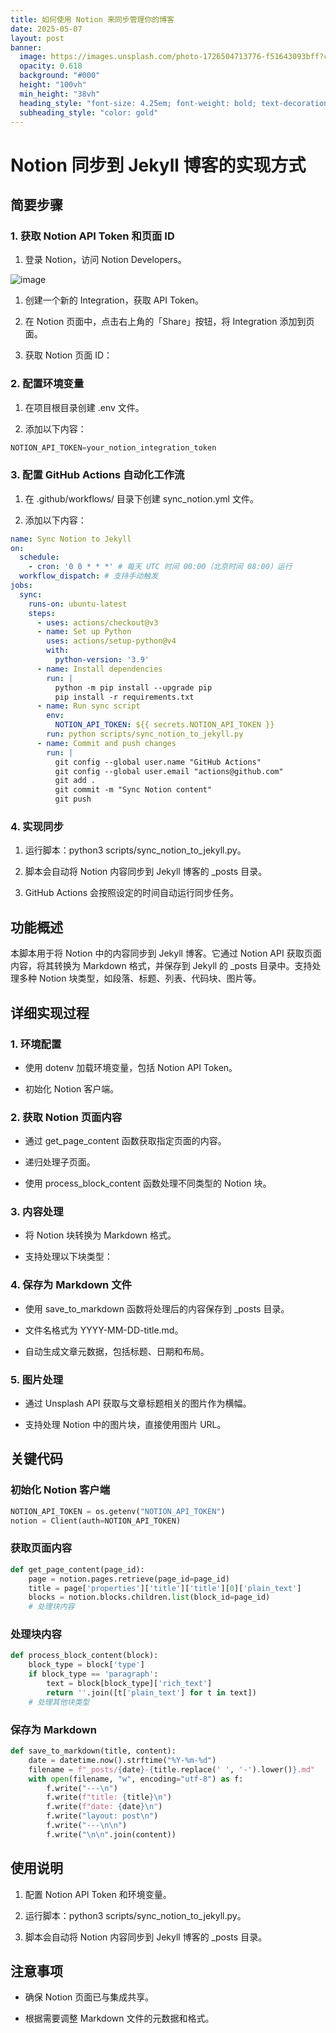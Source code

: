 ```yaml
---
title: 如何使用 Notion 来同步管理你的博客
date: 2025-05-07
layout: post
banner:
  image: https://images.unsplash.com/photo-1726504713776-f51643093bff?crop=entropy&cs=tinysrgb&fit=max&fm=jpg&ixid=M3w2OTIwMzJ8MHwxfHJhbmRvbXx8fHx8fHx8fDE3NDY2MzUyNzl8&ixlib=rb-4.1.0&q=80&w=1080
  opacity: 0.618
  background: "#000"
  height: "100vh"
  min_height: "38vh"
  heading_style: "font-size: 4.25em; font-weight: bold; text-decoration: underline"
  subheading_style: "color: gold"
---
```


# Notion 同步到 Jekyll 博客的实现方式

## 简要步骤

### 1. 获取 Notion API Token 和页面 ID

1. 登录 Notion，访问 Notion Developers。

![image](https://prod-files-secure.s3.us-west-2.amazonaws.com/a7a0cc5a-89b9-4cda-8686-1fba0ca52f40/d19c1afe-dea5-4312-9333-786b0ba83054/image.png?X-Amz-Algorithm=AWS4-HMAC-SHA256&X-Amz-Content-Sha256=UNSIGNED-PAYLOAD&X-Amz-Credential=ASIAZI2LB4666OG652FW%2F20250507%2Fus-west-2%2Fs3%2Faws4_request&X-Amz-Date=20250507T162758Z&X-Amz-Expires=3600&X-Amz-Security-Token=IQoJb3JpZ2luX2VjELj%2F%2F%2F%2F%2F%2F%2F%2F%2F%2FwEaCXVzLXdlc3QtMiJGMEQCIDrO7%2BySOlXKVe9WV%2BaLLzKAJscUuK9kZbZKZ1Eo3W9fAiBg8gPN9G%2BHxgTBvOr8L6Ar5%2FEJ4%2BE2MS9ygqPtkX%2FA5Sr%2FAwhhEAAaDDYzNzQyMzE4MzgwNSIMl27DmZLt426nsOrdKtwD90wH%2B%2BBUd%2F26EbY5wrGTN3EBRAnYQ%2FTJblMx0sFP%2B5OwqnzaARawgW5KcycxL3VvAFb7L9iOJ9K7JXZ9bDXCgCEsXE4uay4ylA6U2DdGHcNwpE8x4bys0nkHedtwUxPOAQwGtmqWnCxtDF9OKd4GQdM81KTQMP3v5%2FbPjHcEil57u7aIbkYqfOGP7QM6%2Be38KKVCur72Q%2FWLxgv%2FdqIk0DtkjEtPPblE7FLM%2F4%2FNd4FuxUZvEHBBt6VCGjvtoLARf1vsjP3LTC6y%2F7GlW8u%2BUzuUDMRKNveyHDYbyz4E2KMq3uAXXlvl3ID7s0HEwdIyRYa%2BpTBueoincTc3eBttC0nVsBL5HrBYvdhg56QKioXstRvuGV47%2BX9Xf%2BFxe3mnQxEUj3NkLzD4siot42iQSbB%2FOXk2lwW5zqn7hRWhUkpbw2ksLNAuA28OiRGcJKIdPxDP8s4Ouz8i03%2BJ2IihzmCGwN%2FINwvJVc5My%2B2z%2F5Iq8%2BNJ11E7qpqhYAWP4eVYrh8hK2uwuwXQbqI5xClMb0oNJnD9e17YVuojmVhqTmVQXFErwADjvh31mNgRYWXh9x47XmoMa5ZatoozJ1RW4BVBjyal6B3yg5ILHdgiYQb7cKJQygMP3RncsxUw8YLuwAY6pgHN7YVpD9ZKAGu8hyWQVc7oAgDIxGz8SVkM7KXW7n5uWjHWkC%2F%2FrVSJxp0gvldiquW52J2cWraOeCy2NpRk99zra870WoZe3ymfDOHpZzC5nwe7KnvZwCXeyilbiOVri7xxzSqW%2FMbHw2tLSMQcODu1NaWwDVa8pqvRt7mVSXMHLm4IueoWIKTDLCVcdxLNtuoGIE23UfwPuw%2FVRKHpeAM1v8LUjWix&X-Amz-Signature=39b1d9535c1505d89423450a83318d410222054bebbccad06c30f550b19f0fc7&X-Amz-SignedHeaders=host&x-id=GetObject)

1. 创建一个新的 Integration，获取 API Token。

1. 在 Notion 页面中，点击右上角的「Share」按钮，将 Integration 添加到页面。

1. 获取 Notion 页面 ID：


### 2. 配置环境变量

1. 在项目根目录创建 .env 文件。

1. 添加以下内容：

```javascript
NOTION_API_TOKEN=your_notion_integration_token
```

### 3. 配置 GitHub Actions 自动化工作流

1. 在 .github/workflows/ 目录下创建 sync_notion.yml 文件。

1. 添加以下内容：

```yaml
name: Sync Notion to Jekyll
on:
  schedule:
    - cron: '0 0 * * *' # 每天 UTC 时间 00:00（北京时间 08:00）运行
  workflow_dispatch: # 支持手动触发
jobs:
  sync:
    runs-on: ubuntu-latest
    steps:
      - uses: actions/checkout@v3
      - name: Set up Python
        uses: actions/setup-python@v4
        with:
          python-version: '3.9'
      - name: Install dependencies
        run: |
          python -m pip install --upgrade pip
          pip install -r requirements.txt
      - name: Run sync script
        env:
          NOTION_API_TOKEN: ${{ secrets.NOTION_API_TOKEN }}
        run: python scripts/sync_notion_to_jekyll.py
      - name: Commit and push changes
        run: |
          git config --global user.name "GitHub Actions"
          git config --global user.email "actions@github.com"
          git add .
          git commit -m "Sync Notion content"
          git push
```

### 4. 实现同步

1. 运行脚本：python3 scripts/sync_notion_to_jekyll.py。

1. 脚本会自动将 Notion 内容同步到 Jekyll 博客的 _posts 目录。

1. GitHub Actions 会按照设定的时间自动运行同步任务。

## 功能概述

本脚本用于将 Notion 中的内容同步到 Jekyll 博客。它通过 Notion API 获取页面内容，将其转换为 Markdown 格式，并保存到 Jekyll 的 _posts 目录中。支持处理多种 Notion 块类型，如段落、标题、列表、代码块、图片等。

## 详细实现过程

### 1. 环境配置

- 使用 dotenv 加载环境变量，包括 Notion API Token。

- 初始化 Notion 客户端。

### 2. 获取 Notion 页面内容

- 通过 get_page_content 函数获取指定页面的内容。

- 递归处理子页面。

- 使用 process_block_content 函数处理不同类型的 Notion 块。

### 3. 内容处理

- 将 Notion 块转换为 Markdown 格式。

- 支持处理以下块类型：


### 4. 保存为 Markdown 文件

- 使用 save_to_markdown 函数将处理后的内容保存到 _posts 目录。

- 文件名格式为 YYYY-MM-DD-title.md。

- 自动生成文章元数据，包括标题、日期和布局。

### 5. 图片处理

- 通过 Unsplash API 获取与文章标题相关的图片作为横幅。

- 支持处理 Notion 中的图片块，直接使用图片 URL。

## 关键代码

### 初始化 Notion 客户端

```python
NOTION_API_TOKEN = os.getenv("NOTION_API_TOKEN")
notion = Client(auth=NOTION_API_TOKEN)
```

### 获取页面内容

```python
def get_page_content(page_id):
    page = notion.pages.retrieve(page_id=page_id)
    title = page['properties']['title']['title'][0]['plain_text']
    blocks = notion.blocks.children.list(block_id=page_id)
    # 处理块内容
```

### 处理块内容

```python
def process_block_content(block):
    block_type = block['type']
    if block_type == 'paragraph':
        text = block[block_type]['rich_text']
        return ''.join([t['plain_text'] for t in text])
    # 处理其他块类型
```

### 保存为 Markdown

```python
def save_to_markdown(title, content):
    date = datetime.now().strftime("%Y-%m-%d")
    filename = f"_posts/{date}-{title.replace(' ', '-').lower()}.md"
    with open(filename, "w", encoding="utf-8") as f:
        f.write("---\n")
        f.write(f"title: {title}\n")
        f.write(f"date: {date}\n")
        f.write("layout: post\n")
        f.write("---\n\n")
        f.write("\n\n".join(content))
```

## 使用说明

1. 配置 Notion API Token 和环境变量。

1. 运行脚本：python3 scripts/sync_notion_to_jekyll.py。

1. 脚本会自动将 Notion 内容同步到 Jekyll 博客的 _posts 目录。

## 注意事项

- 确保 Notion 页面已与集成共享。

- 根据需要调整 Markdown 文件的元数据和格式。